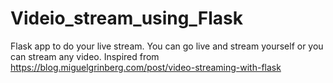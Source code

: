 # Videio_stream_using_Flask
Flask app to do your live stream. You can go live and stream yourself or you can stream any video. Inspired from https://blog.miguelgrinberg.com/post/video-streaming-with-flask 

